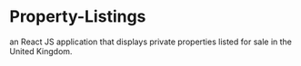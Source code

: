 # Property-Listings
an React JS application that displays private properties listed for sale in the United Kingdom.
